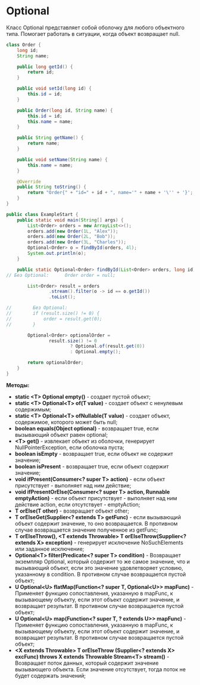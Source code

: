 # Optional

Класс Optional представляет собой оболочку для любого объектного типа. Помогает
работать в ситуации, когда объект возвращает null.

```java
class Order {
    long id;
    String name;

    public long getId() {
        return id;
    }

    public void setId(long id) {
        this.id = id;
    }

    public Order(long id, String name) {
        this.id = id;
        this.name = name;
    }

    public String getName() {
        return name;
    }

    public void setName(String name) {
        this.name = name;
    }

    @Override
    public String toString() {
        return "Order{" + "id=" + id + ", name='" + name + '\'' + '}';
    }
}

public class ExampleStart {
    public static void main(String[] args) {
        List<Order> orders = new ArrayList<>();
        orders.add(new Order(1L, "Alex"));
        orders.add(new Order(2L, "Bob"));
        orders.add(new Order(3L, "Charles"));
        Optional<Order> o = findById(orders, 4l);
        System.out.println(o);
    }

    public static Optional<Order> findById(List<Order> orders, long id) {
// Без Optional:      Order order = null;

        List<Order> result = orders
                .stream().filter(o -> id == o.getId())
                .toList();

//        Без Optional:
//        if (result.size() != 0) {
//            order = result.get(0);
//        }

        Optional<Order> optionalOrder =
                result.size() != 0
                        ? Optional.of(result.get(0))
                        : Optional.empty();

        return optionalOrder;
    }
}
```

**Методы:**

- **static \<T> Optional<T> empty()** - создает пустой объект;
- **static \<T> Optional\<T> of(T value)** - создает объект с ненулевым
  содержимым;
- **static \<T> Optional\<T> ofNullable(T value)** - создает объект, содержимое,
  которого может быть null;
- **boolean equals(Object optional)** - возвращает true, если вызывающий объект
  равен optional;
- **\<T> get()** - извлекает объект из оболочки, генерирует
  NullPointerException, если оболочка пуста;
- **boolean isEmpty** - возвращает true, если объект не содержит значение;
- **boolean isPresent** - возвращает true, если объект содержит значение;
- **void ifPresent(Consumer\<? super T> action)** - если объект присутствует -
  выполняет над ним действие;
- **void ifPresentOrElse(Consumer\<? super T> action, Runnable emptyAction)** -
  если объект присутствует - выполняет над ним действие action, если
  отсутствует - emptyAction;
- **T orElse(T other)** - возвращает объект other;
- **T orElseGet(Supplier\<? extends T> getFunc)** - если вызывающий объект
  содержит значение, то оно возвращается. В противном случае возвращается
  значение полученное из getFunc;
- **T orElseThrow(), \<T extends Throwable> T orElseThrow(Supplier\<? extends X>
  exception)** - генерирует исключение NoSuchElements или заданное исключение;
- **Optional\<T> filter(Predicate\<? super T> condition)** - Возвращает
  экземпляр Optional, который содержит то же самое значение, что и вызывающий
  объект, если это значение удовлетворяет условию, указанному в condition. В
  противном случае возвращается пустой объект;
- **U Optional\<U> flatMap(Function\<? super T, Optional\<U>> mapFunc)** -
  Применяет функцию сопоставления, указанную в mapFunc, к вызывающему объекту,
  если этот объект содержит значение, и возвращает результат. В противном случае
  возвращается пустой объект;
- **U Optional\<U> map(Function\<? super T, ? extends U>> mapFunc)** - Применяет
  функцию сопоставления, указанную в mapFunc, к вызывающему объекту, если
  этот объект содержит значение, и возвращает результат. В противном случае
  возвращается пустой объект;
- **\<Х extends Throwable> Т orElseThrow (Supplier\<? extends Х> excFunc) throws
  Х extends Throwable Stream\<T> stream()** - Возвращает поток данных, который
  содержит значение вызывающего объекта. Если значение отсутствует, тогда поток
  не будет содержать значений;

